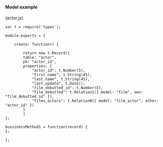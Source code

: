 #### Model example

(actor.js)

    var t = require('types');

    module.exports = {

        create: function() {

            return new t.Record({
			table: "actor",
			pk: "actor_id",
			properties: {
				"actor_id": t.Number(5),
				"first_name", t.String(45),
				"last_name", t.String(45),
				"last_update", t.Date(),
				"film_debutted_id": t.Number(5),
				"film_debutted": t.Relation1({ model: "film", own: "film_debutted_id" }),
				"films_actors": t.RelationN({ model: "film_actor", other: "actor_id" })
			}
    		]
	};

	bussinessMethod1 = function(record) {
	};

    };
